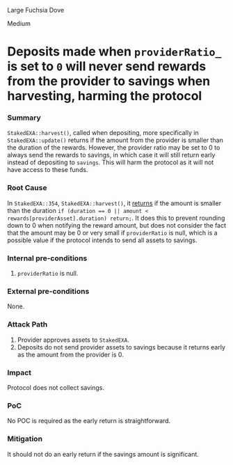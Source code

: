 Large Fuchsia Dove

Medium

# Deposits made when `providerRatio_` is set to `0` will never send rewards from the provider to savings when harvesting, harming the protocol

### Summary

`StakedEXA::harvest()`, called when depositing, more specifically in `StakedEXA::update()` returns if the amount from the provider is smaller than the duration of the rewards. However, the provider ratio may be set to 0 to always send the rewards to savings, in which case it will still return early instead of depositing to `savings`. This will harm the protocol as it will not have access to these funds.

### Root Cause

In `StakedEXA::354`, `StakedEXA::harvest()`, it [returns](https://github.com/sherlock-audit/2024-07-exactly-stacking-contracts/blob/main/protocol/contracts/StakedEXA.sol#L354) if the amount is smaller than the duration `if (duration == 0 || amount < rewards[providerAsset].duration) return;`. It does this to prevent rounding down to 0 when notifying the reward amount, but does not consider the fact that the amount may be 0 or very small if `providerRatio` is null, which is a possible value if the protocol intends to send all assets to savings.

### Internal pre-conditions

1. `providerRatio` is null.

### External pre-conditions

None.

### Attack Path

1. Provider approves assets to `StakedEXA`.
2. Deposits do not send provider assets to savings because it returns early as the amount from the provider is 0.

### Impact

Protocol does not collect savings.

### PoC

No POC is required as the early return is straightforward.

### Mitigation

It should not do an early return if the savings amount is significant.